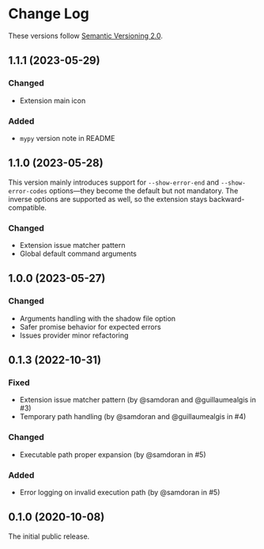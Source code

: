 # Change Log

These versions follow [Semantic Versioning 2.0](https://semver.org).

## 1.1.1 (2023-05-29)

### Changed

- Extension main icon

### Added

- `mypy` version note in README

## 1.1.0 (2023-05-28)

This version mainly introduces support for `--show-error-end` and `--show-error-codes`
options—they become the default but not mandatory. The inverse options are supported as
well, so the extension stays backward-compatible.

### Changed

- Extension issue matcher pattern
- Global default command arguments

## 1.0.0 (2023-05-27)

### Changed

- Arguments handling with the shadow file option
- Safer promise behavior for expected errors
- Issues provider minor refactoring

## 0.1.3 (2022-10-31)

### Fixed

- Extension issue matcher pattern (by @samdoran and @guillaumealgis in #3)
- Temporary path handling (by @samdoran and @guillaumealgis in #4)

### Changed

- Executable path proper expansion (by @samdoran in #5)

### Added

- Error logging on invalid execution path (by @samdoran in #5)

## 0.1.0 (2020-10-08)

The initial public release.
